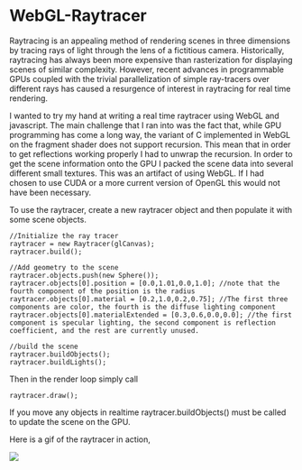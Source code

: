 WebGL-Raytracer
===============

Raytracing is an appealing method of rendering scenes in three dimensions by tracing rays of light through the lens of a fictitious camera. Historically, raytracing has always been more expensive than rasterization for displaying scenes of similar complexity. However, recent advances in programmable GPUs coupled with the trivial parallelization of simple ray-tracers over different rays has caused a resurgence of interest in raytracing for real time rendering.

I wanted to try my hand at writing a real time raytracer using WebGL and javascript. The main challenge that I ran into was the fact that, while GPU programming has come a long way, the variant of C implemented in WebGL on the fragment shader does not support recursion. This mean that in order to get reflections working properly I had to unwrap the recursion. In order to get the scene information onto the GPU I packed the scene data into several different small textures. This was an artifact of using WebGL. If I had chosen to use CUDA or a more current version of OpenGL this would not have been necessary.

To use the raytracer, create a new raytracer object and then populate it with some scene objects.
```
//Initialize the ray tracer
raytracer = new Raytracer(glCanvas);
raytracer.build();
				
//Add geometry to the scene
raytracer.objects.push(new Sphere());
raytracer.objects[0].position = [0.0,1.01,0.0,1.0]; //note that the fourth component of the position is the radius
raytracer.objects[0].material = [0.2,1.0,0.2,0.75]; //The first three components are color, the fourth is the diffuse lighting component
raytracer.objects[0].materialExtended = [0.3,0.6,0.0,0.0]; //the first component is specular lighting, the second component is reflection coefficient, and the rest are currently unused.

//build the scene
raytracer.buildObjects();
raytracer.buildLights();
```
Then in the render loop simply call
```
raytracer.draw();
```
If you move any objects in realtime raytracer.buildObjects() must be called to update the scene on the GPU.

Here is a gif of the raytracer in action,

![](https://samschoenholz.files.wordpress.com/2015/10/raytracer.gif)
